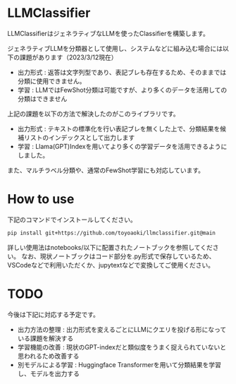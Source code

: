 # LLMClassifier

LLMClassifierはジェネラティブなLLMを使ったClassifierを構築します。

ジェネラティブLLMを分類器として使用し、システムなどに組み込む場合には以下の課題があります（2023/3/12現在）
- 出力形式 : 返答は文字列型であり、表記ブレも存在するため、そのままでは分類に使用できません。
- 学習 : LLMではFewShot分類は可能ですが、より多くのデータを活用しての分類はできません

上記の課題を以下の方法で解決したのがこのライブラリです。
- 出力形式 : テキストの標準化を行い表記ブレを無くした上で、分類結果を候補リストのインデックスとして出力します
- 学習 : Llama(GPT)Indexを用いてより多くの学習データを活用できるようにしました。

また、マルチラベル分類や、通常のFewShot学習にも対応しています。

# How to use

下記のコマンドでインストールしてください。
```bash
pip install git+https://github.com/toyoaoki/llmclassifier.git@main
```

詳しい使用法はnotebooks/以下に配置されたノートブックを参照してください。
なお、現状ノートブックはコード部分を.py形式で保存しているため、VSCodeなどで利用いただくか、jupytextなどで変換してご使用ください。

# TODO

今後は下記に対応する予定です。
- 出力方法の整理 : 出力形式を変えるごとにLLMにクエリを投げる形になっている課題を解決する
- 学習機能の改善 : 現状のGPT-indexだと類似度をうまく捉えられていないと思われるため改善する
- 別モデルによる学習 : Huggingface Transformerを用いて分類結果を学習し、モデルを出力する

